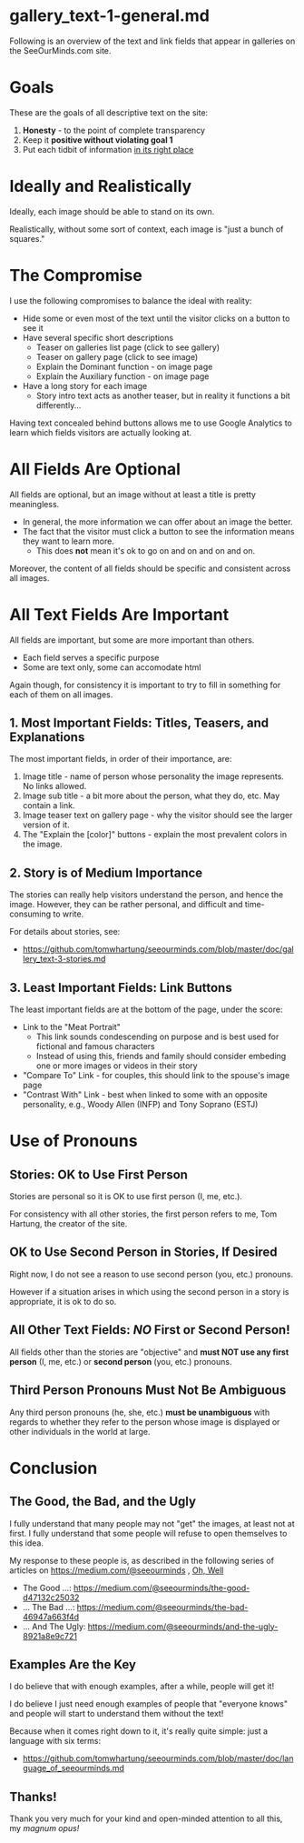 
# gallery_text-1-general.md

Following is an overview of the text and link fields that appear in galleries on the SeeOurMinds.com site.

# Goals

These are the goals of all descriptive text on the site:

1. **Honesty** - to the point of complete transparency
2. Keep it **positive without violating goal 1**
3. Put each tidbit of information [in its right place](https://www.youtube.com/watch?v=hvMql9XgIg0)

# Ideally and Realistically

Ideally, each image should be able to stand on its own.

Realistically, without some sort of context, each image is "just a bunch of squares."

# The Compromise

I use the following compromises to balance the ideal with reality:

- Hide some or even most of the text until the visitor clicks on a button to see it
- Have several specific short descriptions
  - Teaser on galleries list page (click to see gallery)
  - Teaser on gallery page (click to see image)
  - Explain the Dominant function - on image page
  - Explain the Auxiliary function - on image page
- Have a long story for each image
  - Story intro text acts as another teaser, but in reality it functions a bit differently...

Having text concealed behind buttons allows me to use Google Analytics to learn which fields visitors are actually looking at.

# All Fields Are Optional

All fields are optional, but an image without at least a title is pretty meaningless.

- In general, the more information we can offer about an image the better.
- The fact that the visitor must click a button to see the information means they want to learn more.
  - This does **not** mean it's ok to go on and on and on and on.

Moreover, the content of all fields should be specific and consistent across all images.

# All Text Fields Are Important

All fields are important, but some are more important than others.

- Each field serves a specific purpose
- Some are text only, some can accomodate html

Again though, for consistency it is important to try to fill in something for each of them on all images.

## 1. Most Important Fields: Titles, Teasers, and Explanations

The most important fields, in order of their importance, are:

1. Image title - name of person whose personality the image represents.  No links allowed.
2. Image sub title - a bit more about the person, what they do, etc.  May contain a link.
3. Image teaser text on gallery page - why the visitor should see the larger version of it.
4. The "Explain the [color]" buttons - explain the most prevalent colors in the image.

## 2. Story is of Medium Importance

The stories can really help visitors understand the person, and hence the image.
However, they can be rather personal, and difficult and time-consuming to write.

For details about stories, see:

- https://github.com/tomwhartung/seeourminds.com/blob/master/doc/gallery_text-3-stories.md

## 3. Least Important Fields: Link Buttons

The least important fields are at the bottom of the page, under the score:

- Link to the "Meat Portrait"
  - This link sounds condescending on purpose and is best used for fictional and famous characters
  - Instead of using this, friends and family should consider embeding one or more images or videos in their story
- "Compare To" Link - for couples, this should link to the spouse's image page
- "Contrast With" Link - best when linked to some with an opposite personality, e.g., Woody Allen (INFP) and Tony Soprano (ESTJ)

# Use of Pronouns

## Stories: OK to Use First Person

Stories are personal so it is OK to use first person (I, me, etc.).

For consistency with all other stories, the first person refers to me, Tom Hartung, the creator of the site.

## OK to Use Second Person in Stories, If Desired

Right now, I do not see a reason to use second person (you, etc.) pronouns.

However if a situation arises in which using the second person in a story is appropriate, it is ok to do so.

## All Other Text Fields: *NO* First or Second Person!

All fields other than the stories are "objective" and
**must NOT use any first person** (I, me, etc.) or **second person** (you, etc.) pronouns.

## Third Person Pronouns Must **Not** Be Ambiguous

Any third person pronouns (he, she, etc.) **must be unambiguous** with regards to whether they refer to the
person whose image is displayed or other individuals in the world at large.

# Conclusion

## The Good, the Bad, and the Ugly

I fully understand that many people may not "get" the images, at least not at first.
I fully understand that some people will refuse to open themselves to this idea.

My response to these people is, as described in the following series of articles on https://medium.com/@seeourminds ,
[Oh, Well](https://www.youtube.com/watch?v=O8RhZDGLEXM)

- The Good ...: https://medium.com/@seeourminds/the-good-d47132c25032
- ... The Bad ...: https://medium.com/@seeourminds/the-bad-46947a663f4d
- ... And The Ugly: https://medium.com/@seeourminds/and-the-ugly-8921a8e9c721

## Examples Are the Key

I do believe that with enough examples, after a while, people will get it!

I do believe I just need enough examples of people that "everyone knows" and people will start to understand them without the text!

Because when it comes right down to it, it's really quite simple: just a language with six terms:

- https://github.com/tomwhartung/seeourminds.com/blob/master/doc/language_of_seeourminds.md

## Thanks!

Thank you very much for your kind and open-minded attention to all this, my *magnum opus!*

